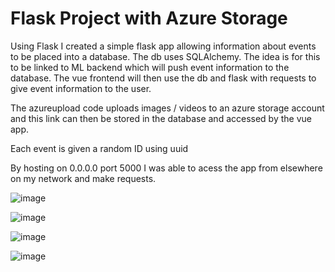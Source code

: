 # Flask Project with Azure Storage

Using Flask I created a simple flask app allowing information about events to be placed into a database. The db uses SQLAlchemy. The idea is for this to be linked to ML backend which will push event information to the database. The vue frontend will then use the db and flask with requests to give event information to the user. 

The azureupload code uploads images / videos to an azure storage account and this link can then be stored in the database and accessed by the vue app.

Each event is given a random ID using uuid

By hosting on 0.0.0.0 port 5000 I was able to acess the app from elsewhere on my network and make requests.

![image](https://user-images.githubusercontent.com/64171887/194876083-27d1cac4-4b69-478a-8cb6-aceb83c0bb13.png)

![image](https://user-images.githubusercontent.com/64171887/194876172-7fbfbabd-d38f-4adb-8c92-469db2ef8edf.png)

![image](https://user-images.githubusercontent.com/64171887/194876307-905e1a5c-8c3c-45f5-a8d0-6a47072e944c.png)

![image](https://user-images.githubusercontent.com/64171887/194876727-38143e16-a30e-4ab0-857d-07cb713a2daf.png)

